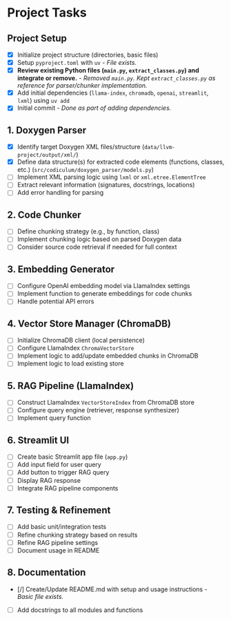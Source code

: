 # Project Tasks

## Project Setup
- [x] Initialize project structure (directories, basic files)
- [x] Setup `pyproject.toml` with `uv` - *File exists.*
- [x] **Review existing Python files (`main.py`, `extract_classes.py`) and integrate or remove.** - *Removed `main.py`. Kept `extract_classes.py` as reference for parser/chunker implementation.*
- [x] Add initial dependencies (`llama-index`, `chromadb`, `openai`, `streamlit`, `lxml`) using `uv add`
- [x] Initial commit - *Done as part of adding dependencies.*

## 1. Doxygen Parser
- [x] Identify target Doxygen XML files/structure (`data/llvm-project/output/xml/`)
- [x] Define data structure(s) for extracted code elements (functions, classes, etc.) (`src/codiculum/doxygen_parser/models.py`)
- [ ] Implement XML parsing logic using `lxml` or `xml.etree.ElementTree`
- [ ] Extract relevant information (signatures, docstrings, locations)
- [ ] Add error handling for parsing

## 2. Code Chunker
- [ ] Define chunking strategy (e.g., by function, class)
- [ ] Implement chunking logic based on parsed Doxygen data
- [ ] Consider source code retrieval if needed for full context

## 3. Embedding Generator
- [ ] Configure OpenAI embedding model via LlamaIndex settings
- [ ] Implement function to generate embeddings for code chunks
- [ ] Handle potential API errors

## 4. Vector Store Manager (ChromaDB)
- [ ] Initialize ChromaDB client (local persistence)
- [ ] Configure LlamaIndex `ChromaVectorStore`
- [ ] Implement logic to add/update embedded chunks in ChromaDB
- [ ] Implement logic to load existing store

## 5. RAG Pipeline (LlamaIndex)
- [ ] Construct LlamaIndex `VectorStoreIndex` from ChromaDB store
- [ ] Configure query engine (retriever, response synthesizer)
- [ ] Implement query function

## 6. Streamlit UI
- [ ] Create basic Streamlit app file (`app.py`)
- [ ] Add input field for user query
- [ ] Add button to trigger RAG query
- [ ] Display RAG response
- [ ] Integrate RAG pipeline components

## 7. Testing & Refinement
- [ ] Add basic unit/integration tests
- [ ] Refine chunking strategy based on results
- [ ] Refine RAG pipeline settings
- [ ] Document usage in README

## 8. Documentation
- [/] Create/Update README.md with setup and usage instructions - *Basic file exists.*
- [ ] Add docstrings to all modules and functions 